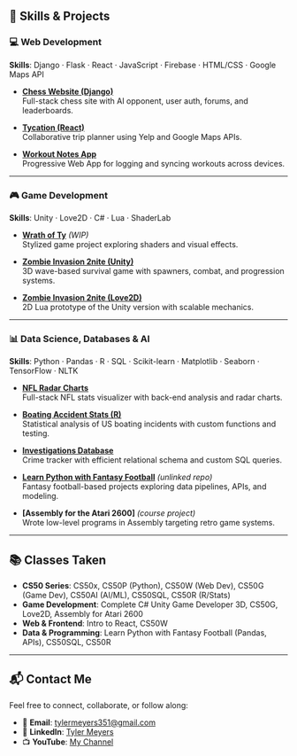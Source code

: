 ## 🔧 Skills & Projects

### 💻 Web Development  
**Skills**: Django · Flask · React · JavaScript · Firebase · HTML/CSS · Google Maps API 

- **[Chess Website (Django)](https://github.com/tylermeyers351/CS50W-Final-Project-Chess-Website)**  
  Full-stack chess site with AI opponent, user auth, forums, and leaderboards.  

- **[Tycation (React)](https://github.com/tylermeyers351/Project-Tango-Yankee)**  
  Collaborative trip planner using Yelp and Google Maps APIs.  

- **[Workout Notes App](https://github.com/tylermeyers351/Workout-Notes-App)**  
  Progressive Web App for logging and syncing workouts across devices.  

---

### 🎮 Game Development  
**Skills**: Unity · Love2D · C# · Lua · ShaderLab  

- **[Wrath of Ty](https://github.com/tylermeyers351/Wrath-of-Ty)** *(WIP)*  
  Stylized game project exploring shaders and visual effects.  
  
- **[Zombie Invasion 2nite (Unity)](https://github.com/tylermeyers351/Zombies-2nite)**  
  3D wave-based survival game with spawners, combat, and progression systems.  

- **[Zombie Invasion 2nite (Love2D)](https://github.com/tylermeyers351/CS50-Final-Project-Love2d)**  
  2D Lua prototype of the Unity version with scalable mechanics.  


---

### 📊 Data Science, Databases & AI  
**Skills**: Python · Pandas · R · SQL · Scikit-learn · Matplotlib · Seaborn · TensorFlow · NLTK  

- **[NFL Radar Charts](https://github.com/tylermeyers351/NFL-Radar-Charts)**  
  Full-stack NFL stats visualizer with back-end analysis and radar charts.  

- **[Boating Accident Stats (R)](https://github.com/tylermeyers351/CS50R-Final-Boats)**  
  Statistical analysis of US boating incidents with custom functions and testing.  

- **[Investigations Database](https://github.com/tylermeyers351/CS50SQL-Final-Investigations-Database)**  
  Crime tracker with efficient relational schema and custom SQL queries.  

- **[Learn Python with Fantasy Football](https://github.com/tylermeyers351)** *(unlinked repo)*  
  Fantasy football-based projects exploring data pipelines, APIs, and modeling.  

- **[Assembly for the Atari 2600]** *(course project)*  
  Wrote low-level programs in Assembly targeting retro game systems.  


---

## 📚 Classes Taken

- **CS50 Series**: CS50x, CS50P (Python), CS50W (Web Dev), CS50G (Game Dev), CS50AI (AI/ML), CS50SQL, CS50R (R/Stats)  
- **Game Development**: Complete C# Unity Game Developer 3D, CS50G, Love2D, Assembly for Atari 2600  
- **Web & Frontend**: Intro to React, CS50W  
- **Data & Programming**: Learn Python with Fantasy Football (Pandas, APIs), CS50SQL, CS50R

---

## 📬 Contact Me

Feel free to connect, collaborate, or follow along:

- 📧 **Email**: [tylermeyers351@gmail.com](mailto:tylermeyers351@gmail.com)  
- 💼 **LinkedIn**: [Tyler Meyers](https://www.linkedin.com/in/tyler-meyers-cpa/)  
- 📺 **YouTube**: [My Channel](https://www.youtube.com/channel/UCC0GU4l4EvXBIPPjMAMcxJw)

